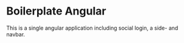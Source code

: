 # Boilerplate Angular
This is a single angular application including social login, a side- and navbar.